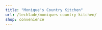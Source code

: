 ```yaml
---
title: "Monique's Country Kitchen"
url: /lechlade/moniques-country-kitchen/
shop: convenience
---
```

